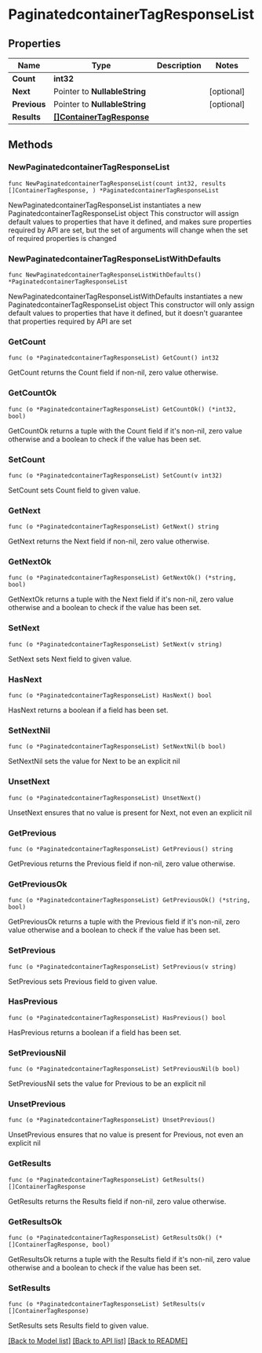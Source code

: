 # PaginatedcontainerTagResponseList

## Properties

Name | Type | Description | Notes
------------ | ------------- | ------------- | -------------
**Count** | **int32** |  | 
**Next** | Pointer to **NullableString** |  | [optional] 
**Previous** | Pointer to **NullableString** |  | [optional] 
**Results** | [**[]ContainerTagResponse**](ContainerTagResponse.md) |  | 

## Methods

### NewPaginatedcontainerTagResponseList

`func NewPaginatedcontainerTagResponseList(count int32, results []ContainerTagResponse, ) *PaginatedcontainerTagResponseList`

NewPaginatedcontainerTagResponseList instantiates a new PaginatedcontainerTagResponseList object
This constructor will assign default values to properties that have it defined,
and makes sure properties required by API are set, but the set of arguments
will change when the set of required properties is changed

### NewPaginatedcontainerTagResponseListWithDefaults

`func NewPaginatedcontainerTagResponseListWithDefaults() *PaginatedcontainerTagResponseList`

NewPaginatedcontainerTagResponseListWithDefaults instantiates a new PaginatedcontainerTagResponseList object
This constructor will only assign default values to properties that have it defined,
but it doesn't guarantee that properties required by API are set

### GetCount

`func (o *PaginatedcontainerTagResponseList) GetCount() int32`

GetCount returns the Count field if non-nil, zero value otherwise.

### GetCountOk

`func (o *PaginatedcontainerTagResponseList) GetCountOk() (*int32, bool)`

GetCountOk returns a tuple with the Count field if it's non-nil, zero value otherwise
and a boolean to check if the value has been set.

### SetCount

`func (o *PaginatedcontainerTagResponseList) SetCount(v int32)`

SetCount sets Count field to given value.


### GetNext

`func (o *PaginatedcontainerTagResponseList) GetNext() string`

GetNext returns the Next field if non-nil, zero value otherwise.

### GetNextOk

`func (o *PaginatedcontainerTagResponseList) GetNextOk() (*string, bool)`

GetNextOk returns a tuple with the Next field if it's non-nil, zero value otherwise
and a boolean to check if the value has been set.

### SetNext

`func (o *PaginatedcontainerTagResponseList) SetNext(v string)`

SetNext sets Next field to given value.

### HasNext

`func (o *PaginatedcontainerTagResponseList) HasNext() bool`

HasNext returns a boolean if a field has been set.

### SetNextNil

`func (o *PaginatedcontainerTagResponseList) SetNextNil(b bool)`

 SetNextNil sets the value for Next to be an explicit nil

### UnsetNext
`func (o *PaginatedcontainerTagResponseList) UnsetNext()`

UnsetNext ensures that no value is present for Next, not even an explicit nil
### GetPrevious

`func (o *PaginatedcontainerTagResponseList) GetPrevious() string`

GetPrevious returns the Previous field if non-nil, zero value otherwise.

### GetPreviousOk

`func (o *PaginatedcontainerTagResponseList) GetPreviousOk() (*string, bool)`

GetPreviousOk returns a tuple with the Previous field if it's non-nil, zero value otherwise
and a boolean to check if the value has been set.

### SetPrevious

`func (o *PaginatedcontainerTagResponseList) SetPrevious(v string)`

SetPrevious sets Previous field to given value.

### HasPrevious

`func (o *PaginatedcontainerTagResponseList) HasPrevious() bool`

HasPrevious returns a boolean if a field has been set.

### SetPreviousNil

`func (o *PaginatedcontainerTagResponseList) SetPreviousNil(b bool)`

 SetPreviousNil sets the value for Previous to be an explicit nil

### UnsetPrevious
`func (o *PaginatedcontainerTagResponseList) UnsetPrevious()`

UnsetPrevious ensures that no value is present for Previous, not even an explicit nil
### GetResults

`func (o *PaginatedcontainerTagResponseList) GetResults() []ContainerTagResponse`

GetResults returns the Results field if non-nil, zero value otherwise.

### GetResultsOk

`func (o *PaginatedcontainerTagResponseList) GetResultsOk() (*[]ContainerTagResponse, bool)`

GetResultsOk returns a tuple with the Results field if it's non-nil, zero value otherwise
and a boolean to check if the value has been set.

### SetResults

`func (o *PaginatedcontainerTagResponseList) SetResults(v []ContainerTagResponse)`

SetResults sets Results field to given value.



[[Back to Model list]](../README.md#documentation-for-models) [[Back to API list]](../README.md#documentation-for-api-endpoints) [[Back to README]](../README.md)


